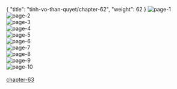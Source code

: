 { "title": "tinh-vo-than-quyet/chapter-62", "weight": 62 }
<img src="tinh-vo-than-quyet_0062_01-482e30eba7e30109e4a0721a88552e8e.webp" alt="page-1" origin="http://storage.fshare.vn/Test-vechai/1497080102-Tinh-Vo-Than-Quyet-Chapter-62-02.png"><br/>
<img src="tinh-vo-than-quyet_0062_02-d581d7c2e326d401eea4efd17630880d.webp" alt="page-2" origin="http://storage.fshare.vn/Test-vechai/1497080102-Tinh-Vo-Than-Quyet-Chapter-62-03.png"><br/>
<img src="tinh-vo-than-quyet_0062_03-2af2717b4db87c890c44f9c264021ade.webp" alt="page-3" origin="http://storage.fshare.vn/Test-vechai/1497080102-Tinh-Vo-Than-Quyet-Chapter-62-04.png"><br/>
<img src="tinh-vo-than-quyet_0062_04-dedc2d04ffbea98ed47ec2cce7efe7bd.webp" alt="page-4" origin="http://storage.fshare.vn/Test-vechai/1497080102-Tinh-Vo-Than-Quyet-Chapter-62-05.png"><br/>
<img src="http://adx.kul.vn/www/delivery/avw.php?zoneid=263&amp;cb=1517230895&amp;n=af995ff0" alt="page-5" origin="http://adx.kul.vn/www/delivery/avw.php?zoneid=263&amp;cb=1517230895&amp;n=af995ff0"><br/>
<img src="tinh-vo-than-quyet_0062_06-79cef136e9bc6315658bd49e625655b6.webp" alt="page-6" origin="http://storage.fshare.vn/Test-vechai/1497080102-Tinh-Vo-Than-Quyet-Chapter-62-06.png"><br/>
<img src="tinh-vo-than-quyet_0062_07-78930af9d4ff4316dccf28a58df07186.webp" alt="page-7" origin="http://storage.fshare.vn/Test-vechai/1497080102-Tinh-Vo-Than-Quyet-Chapter-62-07.png"><br/>
<img src="tinh-vo-than-quyet_0062_08-508cb34a963ed4965919360cd382bdbc.webp" alt="page-8" origin="http://storage.fshare.vn/Test-vechai/1497080102-Tinh-Vo-Than-Quyet-Chapter-62-08.png"><br/>
<img src="tinh-vo-than-quyet_0062_09-a89626909c60820814773f1a187fb1c8.webp" alt="page-9" origin="http://storage.fshare.vn/Test-vechai/1497080102-Tinh-Vo-Than-Quyet-Chapter-62-09.png"><br/>
<img src="tinh-vo-than-quyet_0062_10-81b5e8ef17de46766d975dca3e211444.webp" alt="page-10" origin="http://storage.fshare.vn/Test-vechai/1497080102-Tinh-Vo-Than-Quyet-Chapter-62-10.png"><br/>
<br/><a class="nextchap" href="/tinh-vo-than-quyet/chapter-63">chapter-63</a>
